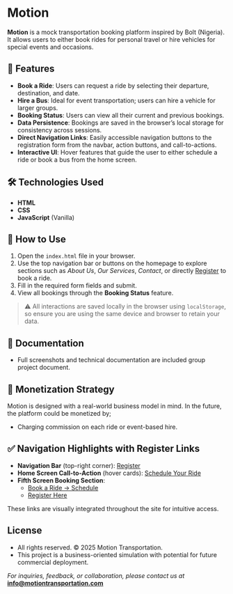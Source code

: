 # Motion

**Motion** is a mock transportation booking platform inspired by Bolt (Nigeria). It allows users to either book rides for personal travel or hire vehicles for special events and occasions.

## 🚀 Features

* **Book a Ride**: Users can request a ride by selecting their departure, destination, and date.
* **Hire a Bus**: Ideal for event transportation; users can hire a vehicle for larger groups.
* **Booking Status**: Users can view all their current and previous bookings.
* **Data Persistence**: Bookings are saved in the browser’s local storage for consistency across sessions.
* **Direct Navigation Links**: Easily accessible navigation buttons to the registration form from the navbar, action buttons, and call-to-actions.
* **Interactive UI**: Hover features that guide the user to either schedule a ride or book a bus from the home screen.

## 🛠 Technologies Used

* **HTML**
* **CSS**
* **JavaScript** (Vanilla)

## 📖 How to Use

1. Open the `index.html` file in your browser.
2. Use the top navigation bar or buttons on the homepage to explore sections such as *About Us*, *Our Services*, *Contact*, or directly [Register](./schedule-form.html) to book a ride.
3. Fill in the required form fields and submit.
4. View all bookings through the **Booking Status** feature.

> ⚠️ All interactions are saved locally in the browser using `localStorage`, so ensure you are using the same device and browser to retain your data.

## 📂 Documentation

* Full screenshots and technical documentation are included group project document.

## 💼 Monetization Strategy

Motion is designed with a real-world business model in mind. In the future, the platform could be monetized by;

* Charging commission on each ride or event-based hire.

## ✅ Navigation Highlights with Register Links

* **Navigation Bar** (top-right corner): [Register](./schedule-form.html)
* **Home Screen Call-to-Action** (hover cards): [Schedule Your Ride](./schedule-form.html)
* **Fifth Screen Booking Section**:
  * [Book a Ride → Schedule](./schedule-form.html)
  * [Register Here](./schedule-form.html)

These links are visually integrated throughout the site for intuitive access.

## License

* All rights reserved. © 2025 Motion Transportation.
* This project is a business-oriented simulation with potential for future commercial deployment.


*For inquiries, feedback, or collaboration, please contact us at* **info@motiontransportation.com**
